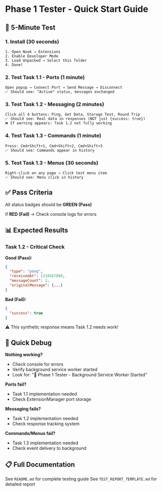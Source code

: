 # Phase 1 Tester - Quick Start Guide

## 🚀 5-Minute Test

### 1. Install (30 seconds)
```
1. Open Nook → Extensions
2. Enable Developer Mode
3. Load Unpacked → Select this folder
4. Done!
```

### 2. Test Task 1.1 - Ports (1 minute)
```
Open popup → Connect Port → Send Message → Disconnect
✅ Should see: "Active" status, messages exchanged
```

### 3. Test Task 1.2 - Messaging (2 minutes)
```
Click all 4 buttons: Ping, Get Data, Storage Test, Round Trip
✅ Should see: Real data in responses (NOT just {success: true})
❌ If warning appears: Task 1.2 not fully working
```

### 4. Test Task 1.3 - Commands (1 minute)
```
Press: Cmd+Shift+1, Cmd+Shift+2, Cmd+Shift+3
✅ Should see: Commands appear in history
```

### 5. Test Task 1.3 - Menus (30 seconds)
```
Right-click on any page → Click test menu item
✅ Should see: Menu click in history
```

## ✅ Pass Criteria

All status badges should be **GREEN (Pass)**

If **RED (Fail)** → Check console logs for errors

## 📊 Expected Results

### Task 1.2 - Critical Check
**Good (Pass):**
```json
{
  "type": "pong",
  "receivedAt": 1234567890,
  "messageCount": 1,
  "originalMessage": {...}
}
```

**Bad (Fail):**
```json
{
  "success": true
}
```
⚠️ This synthetic response means Task 1.2 needs work!

## 🐛 Quick Debug

**Nothing working?**
- Check console for errors
- Verify background service worker started
- Look for: "🚀 Phase 1 Tester - Background Service Worker Started"

**Ports fail?**
- Task 1.1 implementation needed
- Check ExtensionManager port storage

**Messaging fails?**
- Task 1.2 implementation needed
- Check response tracking system

**Commands/Menus fail?**
- Task 1.3 implementation needed
- Check event delivery to background

## 📋 Full Documentation

See `README.md` for complete testing guide
See `TEST_REPORT_TEMPLATE.md` for detailed report


